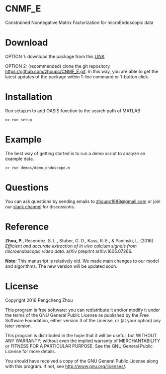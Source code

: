 
# CNMF_E
Constrained Nonnegative Matrix Factorization for microEndoscopic data 



Download
=======
OPTION 1: download the package from this [LINK](https://github.com/zhoupc/CNMF_E/archive/master.zip)

OPTION 2: (recommended) clone the git repository <https://github.com/zhoupc/CNMF_E.git>. In this way, you are able to get the latest updates of the package within 1-line command or 1-button click. 

Installation
=======
Run setup.m to add OASIS function to the search path of MATLAB

`>> run_setup`

Example
=======
The best way of getting started is to run a demo script to analyze an example data. 

`>> run demos/demo_endoscope.m ` 

Questions
=======
You can ask questions by sending emails to zhoupc1988@gmail.com or join our [slack channel](https://beat-ica.slack.com) for discussions. 

Reference
=======
**Zhou, P.**, Resendez, S. L., Stuber, G. D., Kass, R. E., & Paninski, L. (2016). *Efficient and accurate extraction of in vivo calcium signals from microendoscopic video data*. arXiv preprint arXiv:1605.07266.

**Note**: This manusript is relatively old. We made main changes to our model and algorithms. The new version will be updated soon. 

License
=======

Copyright 2016 Pengcheng Zhou

This program is free software: you can redistribute it and/or modify
it under the terms of the GNU General Public License as published by
the Free Software Foundation, either version 3 of the License, or
(at your option) any later version.

This program is distributed in the hope that it will be useful,
but WITHOUT ANY WARRANTY; without even the implied warranty of
MERCHANTABILITY or FITNESS FOR A PARTICULAR PURPOSE.  See the
GNU General Public License for more details.

You should have received a copy of the GNU General Public License
along with this program.  If not, see <http://www.gnu.org/licenses/>.
